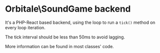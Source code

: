 Orbitale\SoundGame backend
=============

It's a PHP-React based backend, using the loop to run a `tick()` method on every loop iteration.

The tick interval should be less than 50ms to avoid lagging.

More information can be found in most classes' code.
